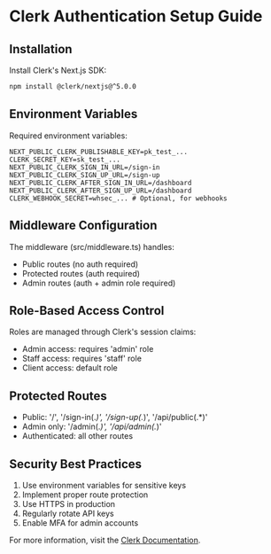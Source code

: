 # Clerk Authentication Setup Guide

## Installation

Install Clerk's Next.js SDK:

```bash
npm install @clerk/nextjs@^5.0.0
```

## Environment Variables

Required environment variables:

```env
NEXT_PUBLIC_CLERK_PUBLISHABLE_KEY=pk_test_...
CLERK_SECRET_KEY=sk_test_...
NEXT_PUBLIC_CLERK_SIGN_IN_URL=/sign-in
NEXT_PUBLIC_CLERK_SIGN_UP_URL=/sign-up
NEXT_PUBLIC_CLERK_AFTER_SIGN_IN_URL=/dashboard
NEXT_PUBLIC_CLERK_AFTER_SIGN_UP_URL=/dashboard
CLERK_WEBHOOK_SECRET=whsec_... # Optional, for webhooks
```

## Middleware Configuration

The middleware (src/middleware.ts) handles:
- Public routes (no auth required)
- Protected routes (auth required)
- Admin routes (auth + admin role required)

## Role-Based Access Control

Roles are managed through Clerk's session claims:
- Admin access: requires 'admin' role
- Staff access: requires 'staff' role
- Client access: default role

## Protected Routes

- Public: '/', '/sign-in(.*)', '/sign-up(.*)', '/api/public(.*)'
- Admin only: '/admin(.*)', '/api/admin(.*)'
- Authenticated: all other routes

## Security Best Practices

1. Use environment variables for sensitive keys
2. Implement proper route protection
3. Use HTTPS in production
4. Regularly rotate API keys
5. Enable MFA for admin accounts

For more information, visit the [Clerk Documentation](https://clerk.com/docs).